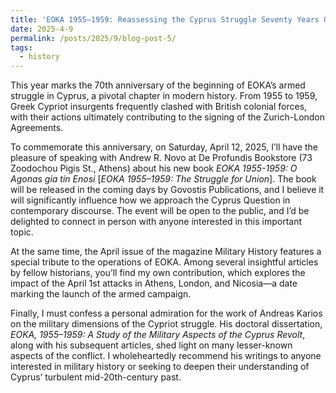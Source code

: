 ```yaml
---
title: 'EOKA 1955–1959: Reassessing the Cyprus Struggle Seventy Years On'
date: 2025-4-9
permalink: /posts/2025/9/blog-post-5/
tags:
  - history
---
```


This year marks the 70th anniversary of the beginning of EOKA’s armed struggle in Cyprus, a pivotal chapter in modern history. From 1955 to 1959, Greek Cypriot insurgents frequently clashed with British colonial forces, with their actions ultimately contributing to the signing of the Zurich-London Agreements.

To commemorate this anniversary, on Saturday, April 12, 2025, I’ll have the pleasure of speaking with Andrew R. Novo at De Profundis Bookstore (73 Zoodochou Pigis St., Athens) about his new book _EOKA 1955-1959: O Agonas gia tin Enosi_ [_EOKA 1955–1959: The Struggle for Union_]. The book will be released in the coming days by Govostis Publications, and I believe it will significantly influence how we approach the Cyprus Question in contemporary discourse. The event will be open to the public, and I’d be delighted to connect in person with anyone interested in this important topic.

At the same time, the April issue of the magazine Military History features a special tribute to the operations of EOKA. Among several insightful articles by fellow historians, you’ll find my own contribution, which explores the impact of the April 1st attacks in Athens, London, and Nicosia—a date marking the launch of the armed campaign.

Finally, I must confess a personal admiration for the work of Andreas Karios on the military dimensions of the Cypriot struggle. His doctoral dissertation, _EOKA, 1955–1959: A Study of the Military Aspects of the Cyprus Revolt_, along with his subsequent articles, shed light on many lesser-known aspects of the conflict. I wholeheartedly recommend his writings to anyone interested in military history or seeking to deepen their understanding of Cyprus’ turbulent mid-20th-century past.